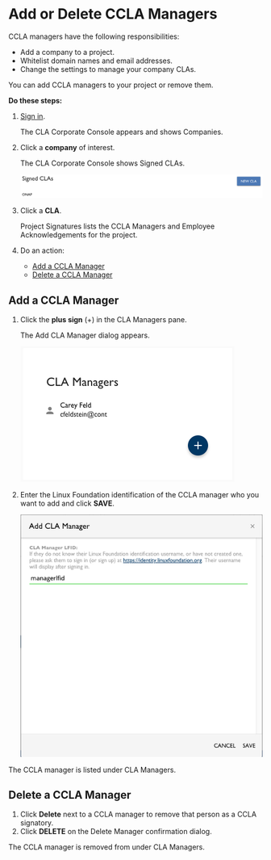 # Add or Delete CCLA Managers

CCLA managers have the following responsibilities:

* Add a company to a project.
* Whitelist domain names and email addresses.
* Change the settings to manage your company CLAs.

You can add CCLA managers to your project or remove them.

**Do these steps:**

1. [Sign in](sign-in-to-the-cla-corporate-console.md).

   The CLA Corporate Console appears and shows Companies.

2. Click a **company** of interest.

   The CLA Corporate Console shows Signed CLAs.

   ![Signed CLAs](../.gitbook/assets/cla-signed-clas.png)

3. Click a **CLA**.

   Project Signatures lists the CCLA Managers and Employee Acknowledgements for the project.

4. Do an action:
   * [Add a CCLA Manager](add-or-delete-ccla-managers.md#add-a-ccla-manager)
   * [Delete a CCLA Manager](add-or-delete-ccla-managers.md#delete-a-ccla-manager)

## Add a CCLA Manager

1. Click the **plus sign** \(+\) in the CLA Managers pane.

   The Add CLA Manager dialog appears.

   ![Add CLA Manager pane](../.gitbook/assets/cla-managers-pane.png)

2. Enter the Linux Foundation identification of the CCLA manager who you want to add and click **SAVE**.

   ![Add CLA Manager](../.gitbook/assets/cla-add-cla-manager.png)

The CCLA manager is listed under CLA Managers.

## Delete a CCLA Manager

1. Click **Delete** next to a CCLA manager to remove that person as a CCLA signatory.
2. Click **DELETE** on the Delete Manager confirmation dialog.

The CCLA manager is removed from under CLA Managers.


